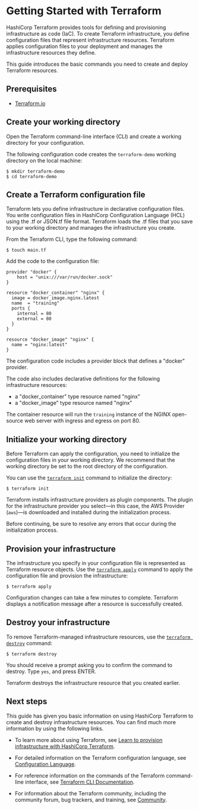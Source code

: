 # Getting Started with Terraform

HashiCorp Terraform provides tools for defining and provisioning infrastructure as code (IaC). To create Terraform infrastructure, you define configuration files that represent infrastructure resources. Terraform applies configuration files to your deployment and manages the infrastructure resources they define. 

This guide introduces the basic commands you need to create and deploy Terraform resources. 

## Prerequisites

- [Terraform.io](https://www.terraform.io/downloads.html)

## Create your working directory

Open the Terraform command-line interface (CLI) and create a working directory for your configuration. 

The following configuration code creates the `terraform-demo` working directory on the local machine:

```shell
$ mkdir terraform-demo
$ cd terraform-demo
```

## Create a Terraform configuration file

Terraform lets you define infrastructure in declarative configuration files. You write configuration files in HashiCorp Configuration Language (HCL) using the .tf or JSON.tf file format. Terraform loads the .tf files that you save to your working directory and manages the infrastructure you create. 

From the Terraform CLI, type the following command:

```shell
$ touch main.tf
```

Add the code to the configuration file: 

```hcl
provider "docker" {
    host = "unix:///var/run/docker.sock"
}

resource "docker_container" "nginx" {
  image = docker_image.nginx.latest
  name  = "training"
  ports {
    internal = 80
    external = 80
  }
}

resource "docker_image" "nginx" {
  name = "nginx:latest"
}
```

The configuration code includes a provider block that defines a "docker" provider. 

The code also includes declarative definitions for the following infrastructure resources: 

- a "docker_container" type resource named "nginx" 
- a "docker_image" type resource named "nginx"

The container resource will run the `training` instance of the NGINX open-source web server with ingress and egress on port 80. 

## Initialize your working directory

Before Terraform can apply the configuration, you need to initialize the configuration files in your working directory. We recommend that the working directory be set to the root directory of the configuration. 

You can use the [`terraform init`](https://www.terraform.io/docs/commands/init.html) command to initialize the directory: 

```shell
$ terraform init

```
Terraform installs infrastructure providers as plugin components. The plugin for the infrastructure provider you select&mdash;in this case, the AWS Provider (`aws`)&mdash;is downloaded and installed during the initialization process. 

Before continuing, be sure to resolve any errors that occur during the initialization process. 

## Provision your infrastructure

The infrastructure you specify in your configuration file is represented as Terraform resource objects. Use the [`terraform apply`](https://www.terraform.io/docs/commands/apply.html) command to apply the configuration file and provision the infrastructure:

```shell
$ terraform apply
```
Configuration changes can take a few minutes to complete. Terraform displays a notification message after a resource is successfully created.

## Destroy your infrastructure

To remove Terraform-managed infrastructure resources, use the [`terraform destroy`](https://www.terraform.io/docs/commands/destroy.html) command:

```shell
$ terraform destroy
```
You should receive a prompt asking you to confirm the command to destroy. Type `yes`, and press ENTER. 

Terraform destroys the infrastructure resource that you created earlier.

## Next steps

This guide has given you basic information on using HashiCorp Terraform to create and destroy infrastructure resources. You can find much more information by using the following links.

- To learn more about using Terraform, see [Learn to provision infrastructure with HashiCorp Terraform]( https://learn.hashicorp.com/terraform). 

- For detailed information on the Terraform configuration language, see [Configuration Language](https://www.terraform.io/docs/configuration/index.html). 

- For reference information on the commands of the Terraform command-line interface, see [Terraform CLI Documentation](https://www.terraform.io/docs/cli-index.html).

- For information about the Terraform community, including the community forum, bug trackers, and training, see [Community]( https://www.terraform.io/community.html).


